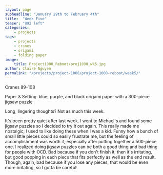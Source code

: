 ```yaml
---
layout: page
subheadline: "January 29th to February 4th"
title:  "Week Five"
teaser: "892 left"
categories:
    - projects
tags:
    - projects
    - cranes
    - origami
    - folding paper
image:
    title: Project1000_Reboot/proj1000_wk5.jpg
author: Claire Nguyen
permalink: "/projects/project-1000/project-1000-reboot/week5/"
---
```

Cranes 89-108

Paper & Setting: blue, purple, and black origami paper with a 300-piece jigsaw puzzle

Long, lingering thoughts? Not as much this week.

It's been pretty quiet after last week. I went to Michael's and found some jigsaw puzzles so I decided to try it out again. This really made me nostalgic; I used to like doing these when I was a kid. Funny how a bunch of small little pieces could so easily frustrate me, but the feeling of accomplishment was worth it, especially after putting together a 500-piece one. I realized doing jigsaw puzzles can be both a good thing and bad thing for people with OCD. Bad because if you don't finish it, then it's irritating, but good popping in each piece that fits perfectly as well as the end result. Though, again, bad because if you lose any pieces, that would be even more irritating, so I gotta be careful!
